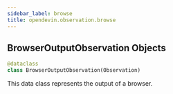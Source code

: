 ```yaml
---
sidebar_label: browse
title: opendevin.observation.browse
---
```


## BrowserOutputObservation Objects

```python
@dataclass
class BrowserOutputObservation(Observation)
```

This data class represents the output of a browser.

